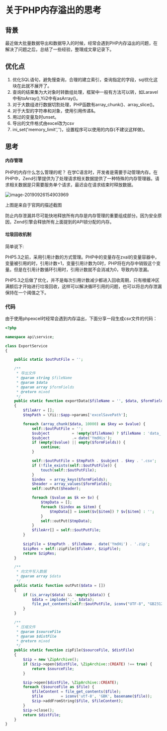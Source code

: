 # 关于PHP内存溢出的思考

## 背景

最近做大批量数据导出和数据导入的时候，经常会遇到PHP内存溢出的问题，在解决了问题之后，总结了一些经验，整理成文章记录下。

## 优化点
1. 优化SQL语句，避免慢查询，合理的建立索引，查询指定的字段，sql优化这块在此就不展开了。
2. 查询的结果集为大对象时转数组处理，框架中一般有方法可以转，如Laravel中有toArray(),Yii2中有asArray()。
3. 对于大数组进行数据切割处理，PHP函数有array_chunk()、array_slice()。
4. 对于大型的字符串和对象，使用引用传递&。
5. 用过的变量及时unset。
6. 导出的文件格式由excel改为csv
7. ini_set('memory_limit','')，设置程序可以使用的内存(不建议这样做)。

## 思考
#### 内存管理

PHP的内存什么怎么管理的呢？
在学C语言时，开发者是需要手动管理内存。在PHP中，Zend引擎提供为了处理请求相关数据提供了一种特殊的内存管理器。请求相关数据是只需要服务单个请求，最迟会在请求结束时释放数据。

![image-20190926154903969](/Users/yunli/liyun.github.io/styles/images/php-memory.png)

上图是来自于官网的描述截图

防止内存泄漏并尽可能快地释放所有内存是内存管理的重要组成部分。因为安全原因，Zend引擎会释放所有上面提到的API锁分配的内存。

#### 垃圾回收机制

简单说下:

PHP5.3之前，采用引用计数的方式管理。PHP中的变量存在zval的变量容器中，变量被引用的时，引用计数+1，变量引用计数为0时，PHP将在内存中销毁这个变量。但是在引用计数循环引用时，引用计数就不会消减为0，导致内存泄漏。

PHP5.3之后做了优化，并不是每次引用计数减少都进入回收周期，只有根缓冲区满额后才开始进行垃圾回收，这样可以解决循环引用的问题，也可以将总内存泄漏保持在一个阈值之下。

### 代码

由于使用phpexcel时经常会遇到内存溢出，下面分享一段生成csv文件的代码：

```php
<?php

namespace api\service;

class ExportService
{

    public static $outPutFile = '';

    /**
     * 导出文件
     * @param string $fileName
     * @param $data
     * @param array $formFields
     * @return mixed
     */
    public static function exportData($fileName = '', $data, $formFields = [])
    {
        $fileArr = [];
        $tmpPath = \Yii::$app->params['excelSavePath'];

        foreach (array_chunk($data, 10000) as $key => $value) {
            self::$outPutFile = '';
            $subject          = !empty($fileName) ? $fileName : 'data_';
            $subject          .= date('YmdHis');
            if (empty($value) || empty($formFields)) {
                continue;
            }

            self::$outPutFile = $tmpPath . $subject . $key . '.csv';
            if (!file_exists(self::$outPutFile)) {
                touch(self::$outPutFile);
            }
            $index  = array_keys($formFields);
            $header = array_values($formFields);
            self::outPut($header);

            foreach ($value as $k => $v) {
                $tmpData = [];
                foreach ($index as $item) {
                    $tmpData[] = isset($v[$item]) ? $v[$item] : '';
                }
                self::outPut($tmpData);
            }
            $fileArr[] = self::$outPutFile;
        }
        
        $zipFile = $tmpPath . $fileName . date('YmdHi') . '.zip';
        $zipRes = self::zipFile($fileArr, $zipFile);
        return $zipRes;
    }

    /**
     * 向文件写入数据
     * @param array $data
     */
    public static function outPut($data = [])
    {
        if (is_array($data) && !empty($data)) {
            $data = implode(',', $data);
            file_put_contents(self::$outPutFile, iconv("UTF-8", "GB2312//IGNORE", $data) . PHP_EOL, FILE_APPEND);
        }
    }

    /**
     * 压缩文件
     * @param $sourceFile
     * @param $distFile
     * @return mixed
     */
    public static function zipFile($sourceFile, $distFile)
    {
        $zip = new \ZipArchive();
        if ($zip->open($distFile, \ZipArchive::CREATE) !== true) {
            return $sourceFile;
        }

        $zip->open($distFile, \ZipArchive::CREATE);
        foreach ($sourceFile as $file) {
            $fileContent = file_get_contents($file);
            $file        = iconv('utf-8', 'GBK', basename($file));
            $zip->addFromString($file, $fileContent);
        }
        $zip->close();
        return $distFile;
    }
}
```

